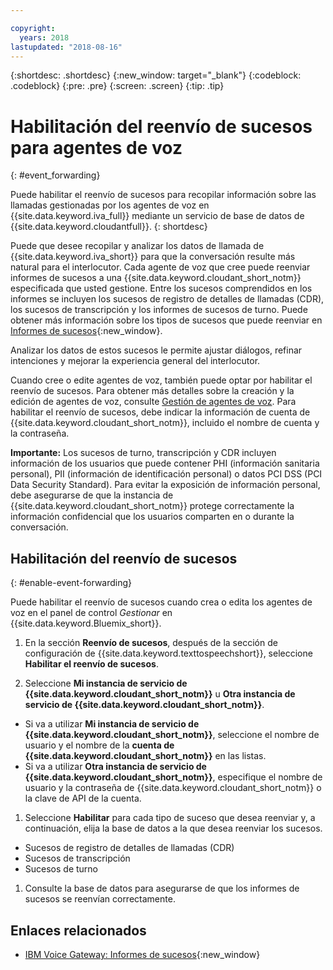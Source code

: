 ```yaml
---

copyright:
  years: 2018
lastupdated: "2018-08-16"
---
```


{:shortdesc: .shortdesc}
{:new_window: target="_blank"}
{:codeblock: .codeblock}
{:pre: .pre}
{:screen: .screen}
{:tip: .tip}


# Habilitación del reenvío de sucesos para agentes de voz
{: #event_forwarding}

Puede habilitar el reenvío de sucesos para recopilar información sobre las llamadas gestionadas por los agentes de voz en {{site.data.keyword.iva_full}} mediante un servicio de base de datos de {{site.data.keyword.cloudantfull}}.
{: shortdesc}

Puede que desee recopilar y analizar los datos de llamada de {{site.data.keyword.iva_short}} para que la conversación resulte más natural para el interlocutor. Cada agente de voz que cree puede reenviar informes de sucesos a una {{site.data.keyword.cloudant_short_notm}} especificada que usted gestione. Entre los sucesos comprendidos en los informes se incluyen los sucesos de registro de detalles de llamadas (CDR), los sucesos de transcripción y los informes de sucesos de turno. Puede obtener más información sobre los tipos de sucesos que puede reenviar en [Informes de sucesos](https://www.ibm.com/support/knowledgecenter/SS4U29/reporting.html){:new_window}.

Analizar los datos de estos sucesos le permite ajustar diálogos, refinar intenciones y mejorar la experiencia general del interlocutor.

Cuando cree o edite agentes de voz, también puede optar por habilitar el reenvío de sucesos. Para obtener más detalles sobre la creación y la edición de agentes de voz, consulte [Gestión de agentes de voz](managing.html). Para habilitar el reenvío de sucesos, debe indicar la información de cuenta de {{site.data.keyword.cloudant_short_notm}}, incluido el nombre de cuenta y la contraseña.

**Importante:** Los sucesos de turno, transcripción y CDR incluyen información de los usuarios que puede contener PHI (información sanitaria personal), PII (información de identificación personal) o datos PCI DSS (PCI Data Security Standard). Para evitar la exposición de información personal, debe asegurarse de que la instancia de {{site.data.keyword.cloudant_short_notm}} protege correctamente la información confidencial que los usuarios comparten en o durante la conversación.


## Habilitación del reenvío de sucesos
{: #enable-event-forwarding}

Puede habilitar el reenvío de sucesos cuando crea o edita los agentes de voz en el panel de control _Gestionar_ en {{site.data.keyword.Bluemix_short}}.

1. En la sección **Reenvío de sucesos**, después de la sección de configuración de {{site.data.keyword.texttospeechshort}}, seleccione **Habilitar el reenvío de sucesos**.

1. Seleccione **Mi instancia de servicio de {{site.data.keyword.cloudant_short_notm}}** u **Otra instancia de servicio de {{site.data.keyword.cloudant_short_notm}}**.
  * Si va a utilizar **Mi instancia de servicio de {{site.data.keyword.cloudant_short_notm}}**, seleccione el nombre de usuario y el nombre de la **cuenta de {{site.data.keyword.cloudant_short_notm}}** en las listas.
  * Si va a utilizar **Otra instancia de servicio de {{site.data.keyword.cloudant_short_notm}}**, especifique el nombre de usuario y la contraseña de {{site.data.keyword.cloudant_short_notm}} o la clave de API de la cuenta.

1. Seleccione **Habilitar** para cada tipo de suceso que desea reenviar y, a continuación, elija la base de datos a la que desea reenviar los sucesos.
  * Sucesos de registro de detalles de llamadas (CDR)
  * Sucesos de transcripción
  * Sucesos de turno

1. Consulte la base de datos para asegurarse de que los informes de sucesos se reenvían correctamente.

## Enlaces relacionados
* [IBM Voice Gateway: Informes de sucesos](https://www.ibm.com/support/knowledgecenter/SS4U29/reporting.html){:new_window}
